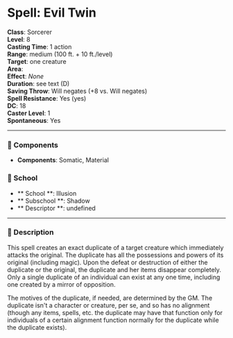 
# Spell: Evil Twin
**Class**: Sorcerer  
**Level**: 8  
**Casting Time**: 1 action  
**Range**: medium (100 ft. + 10 ft./level)  
**Target**: one creature  
**Area**:   
**Effect**: _None_  
**Duration**: see text (D)  
**Saving Throw**: Will negates (+8 vs. Will negates)  
**Spell Resistance**: Yes (yes)  
**DC**: 18  
**Caster Level**: 1  
**Spontaneous**: Yes

---

### 🔮 Components
- **Components**: Somatic, Material

### 🏫 School
- ** School **: Illusion
- ** Subschool **: Shadow
- ** Descriptor **: undefined
---

### 📜 Description
This spell creates an exact duplicate of a target creature which immediately attacks the original. The duplicate has all the possessions and powers of its original (including magic). Upon the defeat or destruction of either the duplicate or the original, the duplicate and her items disappear completely. Only a single duplicate of an individual can exist at any one time, including one created by a mirror of opposition. 

The motives of the duplicate, if needed, are determined by the GM. The duplicate isn't a character or creature, per se, and so has no alignment (though any items, spells, etc. the duplicate may have that function only for individuals of a certain alignment function normally for the duplicate while the duplicate exists).
